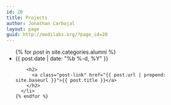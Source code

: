 ```yaml
---
id: 20
title: Projects
author: Jonathan Carbajal
layout: page
guid: http://modilabs.org/?page_id=20
---
```


<ul class="post-list">
    {% for post in site.categories.alumni %}
      <li>
        <span class="post-meta">{{ post.date | date: "%b %-d, %Y" }}</span>

        <h2>
          <a class="post-link" href="{{ post.url | prepend: site.baseurl }}">{{ post.title }}</a>
        </h2>
      </li>
    {% endfor %}
  </ul>